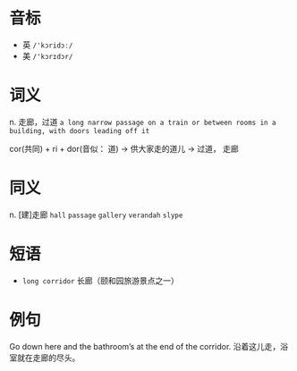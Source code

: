 # 音标

- 英 `/'kɔridɔː/`
- 美 `/'kɔrɪdɔr/`

# 词义

n. 走廊，过道
`a long narrow passage on a train or between rooms in a building, with doors leading off it`



cor(共同) + ri + dor(音似： 道) → 供大家走的道儿 → 过道， 走廊

# 同义

n. [建]走廊
`hall` `passage` `gallery` `verandah` `slype`

# 短语

- `long corridor` 长廊（颐和园旅游景点之一）

# 例句

Go down here and the bathroom’s at the end of the corridor.
沿着这儿走，浴室就在走廊的尽头。


